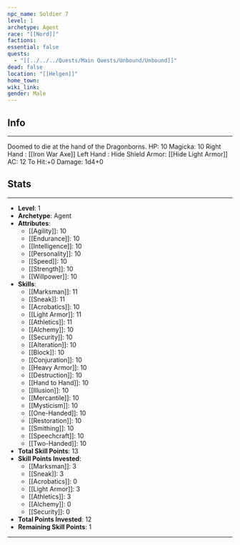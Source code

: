 ```yaml
---
npc_name: Soldier 7
level: 1
archetype: Agent
race: "[[Nord]]"
factions: 
essential: false
quests:
  - "[[../../../Quests/Main Quests/Unbound/Unbound]]"
dead: false
location: "[[Helgen]]"
home_town: 
wiki_link: 
gender: Male
---
```

## Info
---
Doomed to die at the hand of the Dragonborns.
HP: 10
Magicka: 10
Right Hand : [[Iron War Axe]]
Left Hand : Hide Shield
Armor: [[Hide Light Armor]]
AC: 12
To Hit:+0
Damage: 1d4+0
## Stats
---
- **Level**: 1
- **Archetype**: Agent
- **Attributes**: 
  - [[Agility]]: 10
  - [[Endurance]]: 10
  - [[Intelligence]]: 10
  - [[Personality]]: 10
  - [[Speed]]: 10
  - [[Strength]]: 10
  - [[Willpower]]: 10
- **Skills**: 
  - [[Marksman]]: 11
  - [[Sneak]]: 11
  - [[Acrobatics]]: 10
  - [[Light Armor]]: 11
  - [[Athletics]]: 11
  - [[Alchemy]]: 10
  - [[Security]]: 10
  - [[Alteration]]: 10
  - [[Block]]: 10
  - [[Conjuration]]: 10
  - [[Heavy Armor]]: 10
  - [[Destruction]]: 10
  - [[Hand to Hand]]: 10
  - [[Illusion]]: 10
  - [[Mercantile]]: 10
  - [[Mysticism]]: 10
  - [[One-Handed]]: 10
  - [[Restoration]]: 10
  - [[Smithing]]: 10
  - [[Speechcraft]]: 10
  - [[Two-Handed]]: 10
- **Total Skill Points**: 13
- **Skill Points Invested**: 
  - [[Marksman]]: 3
  - [[Sneak]]: 3
  - [[Acrobatics]]: 0
  - [[Light Armor]]: 3
  - [[Athletics]]: 3
  - [[Alchemy]]: 0
  - [[Security]]: 0
- **Total Points Invested**: 12
- **Remaining Skill Points**: 1
---